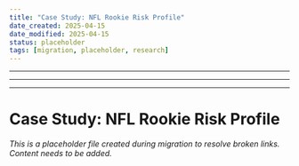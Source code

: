 ```yaml
---
title: "Case Study: NFL Rookie Risk Profile"
date_created: 2025-04-15
date_modified: 2025-04-15
status: placeholder
tags: [migration, placeholder, research]
---
```


---

---

---

# Case Study: NFL Rookie Risk Profile

*This is a placeholder file created during migration to resolve broken links. Content needs to be added.*

